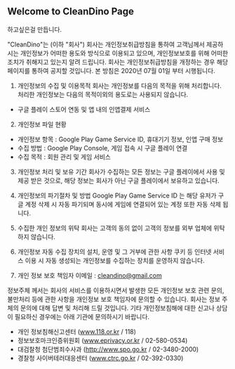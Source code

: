 ## Welcome to CleanDino Page

하고싶은걸 만듭니다.

"CleanDino"는 (이하 "회사") 회사는 개인정보취급방침을 통하여 고객님께서 제공하시는 개인정보가 어떠한 용도와 방식으로 이용되고 있으며, 개인정보보호를 위해 어떠한 조치가 취해지고 있는지 알려 드립니다.
회사는 개인정보취급방침을 개정하는 경우 해당 페이지를 통하여 공지할 것입니다.
본 방침은 2020년 07월 01일 부터 시행됩니다.

1. 개인정보의 수집 및 이용목적
회사는 개인정보를 다음의 목적을 위해 처리합니다. 처리한 개인정보는 다음의 목적이외의 용도로는 사용되지 않습니다.   
+ 구글 플레이 스토어 연동 및 앱 내의 인앱결제 서비스 

2. 개인정보 파일 현황
+ 개인정보 항목 : Google Play Game Service ID, 휴대기기 정보, 인앱 구매 정보
+ 수집 방법 : Google Play Console, 게임 접속 시 구글 플레이 연결
+ 수집 목적 : 회원 관리 및 게임 서비스

3. 개인정보 처리 및 보유 기간
회사가 수집하는 모든 정보는 구글 플레이에서 사용 및 제공 받은 것으로, 해당 정보는 회사가 아닌 구글 플레이에서 보유하고 있습니다.

4. 개인정보의 파기절차 및 방법
Google Play Game Service ID 는 해당 유저가 구글 계정 삭제 시 자동 파기되며 동시에 게임에 연결되어 있는 계정 또한 자동 삭제 됩니다.

5. 수집한 개인 정보의 위탁
회사는 고객의 동의 없이 고객의 정보를 외부 업체에 위탁하지 않습니다.

6. 개인정보 자동 수집 장치의 설치, 운영 및 그 거부에 관한 사항
쿠키 등 인터넷 서비스 이용 시 자동 생성되는 개인정보를 수집하는 장치를 운영하지 않습니다.

7. 개인 정보 보호 책임자
이메일 : cleandino@gmail.com

정보주체 께서는 회사의 서비스를 이용하시면서 발생한 모든 개인정보 보호 관련 문의, 불만처리 등에 관한 사항을 개인정보 보호 책임자에 문의할 수 있습니다. 회사는 정보 주체의 문의에 대해 답변 및 처리해 드릴 것입니다.
기타 개인정보침해에 대한 신고나 상담이 필요하신 경우에는 아래 기관에 문의하시기 바랍니다.

- 개인 정보침해신고센터 (www.118.or.kr / 118)
- 정보보호마크인증위원회 (www.eprivacy.or.kr / 02-580-0534)
- 대검찰청 첨단범죄수사과 (http://www.spo.go.kr / 02-3480-2000)
- 경찰청 사이버테러대응센터 (www.ctrc.go.kr / 02-392-0330)
